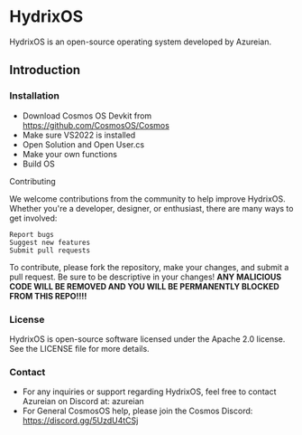 # HydrixOS

HydrixOS is an open-source operating system developed by Azureian.
## Introduction
### Installation
- Download Cosmos OS Devkit from https://github.com/CosmosOS/Cosmos
- Make sure VS2022 is installed
- Open Solution and Open User.cs
- Make your own functions
- Build OS

Contributing

We welcome contributions from the community to help improve HydrixOS. Whether you're a developer, designer, or enthusiast, there are many ways to get involved:

    Report bugs
    Suggest new features
    Submit pull requests

To contribute, please fork the repository, make your changes, and submit a pull request. Be sure to be descriptive in your changes!
**ANY MALICIOUS CODE WILL BE REMOVED AND YOU WILL BE PERMANENTLY BLOCKED FROM THIS REPO!!!!**
### License

HydrixOS is open-source software licensed under the Apache 2.0 license. See the LICENSE file for more details.

### Contact

- For any inquiries or support regarding HydrixOS, feel free to contact Azureian on Discord at: azureian
- For General CosmosOS help, please join the Cosmos Discord: https://discord.gg/5UzdU4tCSj
